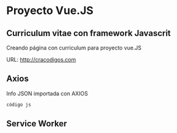 # Proyecto Vue.JS
## Curriculum vitae con framework Javascrit

Creando página con curriculum para proyecto vue.JS

URL: http://cracodigos.com

## Axios ##

Info JSON importada con AXIOS

  ```js
  código js
  ```

## Service Worker ##

